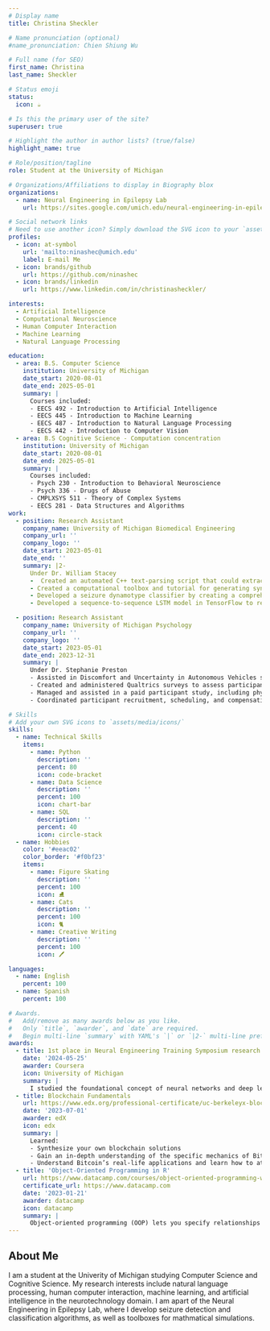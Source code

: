 ```yaml
---
# Display name
title: Christina Sheckler

# Name pronunciation (optional)
#name_pronunciation: Chien Shiung Wu

# Full name (for SEO)
first_name: Christina
last_name: Sheckler

# Status emoji
status:
  icon: ☕️

# Is this the primary user of the site?
superuser: true

# Highlight the author in author lists? (true/false)
highlight_name: true

# Role/position/tagline
role: Student at the University of Michigan

# Organizations/Affiliations to display in Biography blox
organizations:
  - name: Neural Engineering in Epilepsy Lab
    url: https://sites.google.com/umich.edu/neural-engineering-in-epilepsy/home

# Social network links
# Need to use another icon? Simply download the SVG icon to your `assets/media/icons/` folder.
profiles:
  - icon: at-symbol
    url: 'mailto:ninashec@umich.edu'
    label: E-mail Me
  - icon: brands/github
    url: https://github.com/ninashec
  - icon: brands/linkedin
    url: https://www.linkedin.com/in/christinasheckler/

interests:
  - Artificial Intelligence
  - Computational Neuroscience
  - Human Computer Interaction
  - Machine Learning
  - Natural Language Processing

education:
  - area: B.S. Computer Science 
    institution: University of Michigan
    date_start: 2020-08-01
    date_end: 2025-05-01
    summary: |
      Courses included:
      - EECS 492 - Introduction to Artificial Intelligence
      - EECS 445 - Introduction to Machine Learning
      - EECS 487 - Introduction to Natural Language Processing
      - EECS 442 - Introduction to Computer Vision
  - area: B.S Cognitive Science - Computation concentration
    institution: University of Michigan
    date_start: 2020-08-01
    date_end: 2025-05-01
    summary: |
      Courses included:
      - Psych 230 - Introduction to Behavioral Neuroscience
      - Psych 336 - Drugs of Abuse
      - CMPLXSYS 511 - Theory of Complex Systems
      - EECS 281 - Data Structures and Algorithms
work:
  - position: Research Assistant
    company_name: University of Michigan Biomedical Engineering
    company_url: ''
    company_logo: ''
    date_start: 2023-05-01
    date_end: ''
    summary: |2-
      Under Dr. William Stacey
      -  Created an automated C++ text-parsing script that could extract relevant information from EEG comments file (.lay) and convert information to standard format used worldwide (BIDS format)
      - Created a computational toolbox and tutorial for generating synthetic EEG seizure data based on a mathematical model, enabling precise control over seizure onset and offset dynamics for use in developing seizure detection algorithms and training data analysis tools. Writing a manuscript on this work. 
      - Developed a seizure dynamotype classifier by creating a comprehensive preprocessing pipeline for EEG data, including high-pass and low-pass filtering, median filtering, sequence length normalization via cubic spline interpolation, and dimensionality reduction. Implemented data augmentation techniques such as series flipping to enhance model robustness. Applied sequence padding and data normalization to ensure consistent input shapes for neural networks. Constructed an LSTM neural network for classification of EEG signals, incorporating custom loss functions and evaluation metrics such as F1-score. Validated model performance through cross-validation and hyperparameter tuning, achieving improved accuracy on noisy and unbalanced EEG datasets. Created custom LSTM-GradCam to further understand the model classification.
      - Developed a sequence-to-sequence LSTM model in TensorFlow to remove white noise from EEG data. The model was trained on simulated EEG signals with white noise added at varying levels, then denoised to restore the original clean signals. Data preprocessing involved concatenating, reshaping, and padding the time-series data, followed by splitting it into training and testing sets. The model was optimized using mean squared error (MSE) to effectively filter out noise. The trained model demonstrated strong performance in removing white noise from the signals, improving data quality for subsequent analysis.

  - position: Research Assistant
    company_name: University of Michigan Psychology
    company_url: ''
    company_logo: ''
    date_start: 2023-05-01
    date_end: 2023-12-31
    summary: |
      Under Dr. Stephanie Preston
      - Assisted in Discomfort and Uncertainty in Autonomous Vehicles study exploring factors influencing passenger discomfort and trust in Autonomous Vehicles by measuring physiological stress responses and conducting post-ride surveys. 
      - Created and administered Qualtrics surveys to assess participant discomfort before and after riding in               autonomous vehicles.
      - Managed and assisted in a paid participant study, including physiological data collection (saliva samples, biometric monitoring) and analysis of survey responses.
      - Coordinated participant recruitment, scheduling, and compensation through the Prolific platform.

# Skills
# Add your own SVG icons to `assets/media/icons/`
skills:
  - name: Technical Skills
    items:
      - name: Python
        description: ''
        percent: 80
        icon: code-bracket
      - name: Data Science
        description: ''
        percent: 100
        icon: chart-bar
      - name: SQL
        description: ''
        percent: 40
        icon: circle-stack
  - name: Hobbies
    color: '#eeac02'
    color_border: '#f0bf23'
    items:
      - name: Figure Skating
        description: ''
        percent: 100
        icon: ⛸️
      - name: Cats
        description: ''
        percent: 100
        icon: 🐈 
      - name: Creative Writing
        description: ''
        percent: 100
        icon: 🖊️

languages:
  - name: English
    percent: 100
  - name: Spanish
    percent: 100

# Awards.
#   Add/remove as many awards below as you like.
#   Only `title`, `awarder`, and `date` are required.
#   Begin multi-line `summary` with YAML's `|` or `|2-` multi-line prefix and indent 2 spaces below.
awards:
  - title: 1st place in Neural Engineering Training Symposium research symposium poster competition
    date: '2024-05-25'
    awarder: Coursera
    icon: University of Michigan
    summary: |
      I studied the foundational concept of neural networks and deep learning. By the end, I was familiar with the significant technological trends driving the rise of deep learning; build, train, and apply fully connected deep neural networks; implement efficient (vectorized) neural networks; identify key parameters in a neural network’s architecture; and apply deep learning to your own applications.
  - title: Blockchain Fundamentals
    url: https://www.edx.org/professional-certificate/uc-berkeleyx-blockchain-fundamentals
    date: '2023-07-01'
    awarder: edX
    icon: edx
    summary: |
      Learned:
      - Synthesize your own blockchain solutions
      - Gain an in-depth understanding of the specific mechanics of Bitcoin
      - Understand Bitcoin’s real-life applications and learn how to attack and destroy Bitcoin, Ethereum, smart contracts and Dapps, and alternatives to Bitcoin’s Proof-of-Work consensus algorithm
  - title: 'Object-Oriented Programming in R'
    url: https://www.datacamp.com/courses/object-oriented-programming-with-s3-and-r6-in-r
    certificate_url: https://www.datacamp.com
    date: '2023-01-21'
    awarder: datacamp
    icon: datacamp
    summary: |
      Object-oriented programming (OOP) lets you specify relationships between functions and the objects that they can act on, helping you manage complexity in your code. This is an intermediate level course, providing an introduction to OOP, using the S3 and R6 systems. S3 is a great day-to-day R programming tool that simplifies some of the functions that you write. R6 is especially useful for industry-specific analyses, working with web APIs, and building GUIs.
---
```


## About Me

I am a student at the Univerity of Michigan studying Computer Science and Cognitive Science. My research interests include natural language processing, human computer interaction, machine learning, and artificial intelligence in the neurotechnology domain. I am apart of the Neural Engineering in Epilepsy Lab, where I develop seizure detection and classification algorithms, as well as toolboxes for mathmatical simulations.
